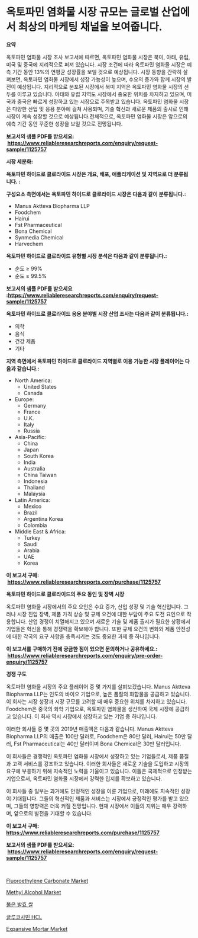 <p><h1>옥토파민 염화물 시장 규모는 글로벌 산업에서 최상의 마케팅 채널을 보여줍니다.</h1></p><p><strong>요약</strong></p>
<p><p>옥토파민 염화물 시장 조사 보고서에 따르면, 옥토파민 염화물 시장은 북미, 아태, 유럽, 미국 및 중국에 지리적으로 퍼져 있습니다. 시장 조건에 따라 옥토파민 염화물 시장은 예측 기간 동안 13%의 연평균 성장률을 보일 것으로 예상됩니다. 시장 동향을 간략히 살펴보면, 옥토파민 염화물 시장에서 성장 가능성이 높으며, 수요의 증가와 함께 시장의 발전이 예상됩니다. 지리적으로 분포된 시장에서 북미 지역은 옥토파민 염화물 시장의 선두를 이루고 있습니다. 아태와 유럽 지역도 시장에서 중요한 위치를 차지하고 있으며, 미국과 중국은 빠르게 성장하고 있는 시장으로 주목받고 있습니다. 옥토파민 염화물 시장은 다양한 산업 및 응용 분야에 걸쳐 사용되며, 기술 혁신과 새로운 제품의 출시로 인해 시장이 계속 성장할 것으로 예상됩니다.전체적으로, 옥토파민 염화물 시장은 앞으로의 예측 기간 동안 꾸준한 성장을 보일 것으로 전망됩니다.</p></p>
<p><strong>보고서의 샘플 PDF를 받으세요: &nbsp;<a href="https://www.reliableresearchreports.com/enquiry/request-sample/1125757">https://www.reliableresearchreports.com/enquiry/request-sample/1125757</a></strong></p>
<p><strong>시장 세분화:</strong></p>
<p><strong> 옥토파민 하이드로 클로라이드 시장은 개요, 배포, 애플리케이션 및 지역으로 더 분류됩니다. :</strong></p>
<p><strong>구성요소 측면에서는 옥토파민 하이드로 클로라이드 시장은 다음과 같이 분류됩니다.:</strong></p>
<p><ul><li>Manus Aktteva Biopharma LLP</li><li>Foodchem</li><li>Hairui</li><li>Fst Pharmaceutical</li><li>Bona Chemical</li><li>Synmedia Chemical</li><li>Harvechem</li></ul></p>
<p><strong> 옥토파민 하이드로 클로라이드 유형별 시장 분석은 다음과 같이 분류됩니다.:</strong></p>
<p><ul><li>순도 ≥ 99%</li><li>순도 ≥ 99.5%</li></ul></p>
<p><strong>보고서의 샘플 PDF를 받으세요 :<a href="https://www.reliableresearchreports.com/enquiry/request-sample/1125757">https://www.reliableresearchreports.com/enquiry/request-sample/1125757</a></strong></p>
<p><strong> 옥토파민 하이드로 클로라이드 응용 분야별 시장 산업 조사는 다음과 같이 분류됩니다.:</strong></p>
<p><ul><li>의학</li><li>음식</li><li>건강 제품</li><li>기타</li></ul></p>
<p><strong>지역 측면에서 옥토파민 하이드로 클로라이드 지역별로 이용 가능한 시장 플레이어는 다음과 같습니다.:</strong></p>
<p><ul>
    <li>
        North America:
        <ul>
            <li>United States</li>
            <li>Canada</li>
        </ul>
    </li>
    <li>
        Europe:
        <ul>
            <li>Germany</li>
            <li>France</li>
            <li>U.K.</li>
            <li>Italy</li>
            <li>Russia</li>
        </ul>
    </li>
    <li>
        Asia-Pacific:
        <ul>
            <li>China</li>
            <li>Japan</li>
            <li>South Korea</li>
            <li>India</li>
            <li>Australia</li>
            <li>China Taiwan</li>
            <li>Indonesia</li>
            <li>Thailand</li>
            <li>Malaysia</li>
        </ul>
    </li>
    <li>
        Latin America:
        <ul>
            <li>Mexico</li>
            <li>Brazil</li>
            <li>Argentina Korea</li>
            <li>Colombia</li>
        </ul>
    </li>
    <li>
        Middle East & Africa:
        <ul>
            <li>Turkey</li>
            <li>Saudi</li>
            <li>Arabia</li>
            <li>UAE</li>
            <li>Korea</li>
        </ul>
    </li>
    </ul></p>
<p><strong>이 보고서 구매: &nbsp;<a href="https://www.reliableresearchreports.com/purchase/1125757">https://www.reliableresearchreports.com/purchase/1125757</a></strong></p>
<p><strong>옥토파민 하이드로 클로라이드의 주요 동인 및 장벽 시장</strong></p>
<p><p>옥토파민 염화물 시장에서의 주요 요인은 수요 증가, 산업 성장 및 기술 혁신입니다. 그러나 시장 진입 장벽, 제품 가격 상승 및 규제 요건에 대한 부담이 주요 도전 요인으로 작용합니다. 산업 경쟁이 치열해지고 있으며 새로운 기술 및 제품 출시가 필요한 상황에서 기업들은 혁신을 통해 경쟁력을 확보해야 합니다. 또한 규제 요건의 변화와 제품 안전성에 대한 각국의 요구 사항을 충족시키는 것도 중요한 과제 중 하나입니다.</p></p>
<p><strong>이 보고서를 구매하기 전에 궁금한 점이 있으면 문의하거나 공유하세요.: &nbsp;<a href="https://www.reliableresearchreports.com/enquiry/pre-order-enquiry/1125757">https://www.reliableresearchreports.com/enquiry/pre-order-enquiry/1125757</a></strong></p>
<p><strong>경쟁 구도</strong></p>
<p><p>옥토파민 염화물 시장의 주요 플레이어 중 몇 가지를 살펴보겠습니다. Manus Aktteva Biopharma LLP는 인도의 바이오 기업으로, 높은 품질의 화합물을 공급하고 있습니다. 이 회사는 시장 성장과 시장 규모를 고려할 때 매우 중요한 위치를 차지하고 있습니다. Foodchem은 중국의 화학 기업으로, 옥토파민 염화물을 생산하여 국제 시장에 공급하고 있습니다. 이 회사 역시 시장에서 성장하고 있는 기업 중 하나입니다.</p><p>이러한 회사들 중 몇 곳의 2019년 매출액은 다음과 같습니다. Manus Aktteva Biopharma LLP의 매출은 100만 달러로, Foodchem은 80만 달러, Hairui는 50만 달러, Fst Pharmaceutical는 40만 달러이며 Bona Chemical은 30만 달러입니다.</p><p>이 회사들은 경쟁적인 옥토파민 염화물 시장에서 성장하고 있는 기업들로서, 제품 품질과 고객 서비스를 강조하고 있습니다. 이러한 회사들은 새로운 기술을 도입하고 시장의 요구에 부응하기 위해 지속적인 노력을 기울이고 있습니다. 이들은 국제적으로 인정받는 기업으로서, 옥토파민 염화물 시장에서 강력한 입지를 확보하고 있습니다.</p><p>이 회사들 중 일부는 과거에도 안정적인 성장을 이룬 기업으로, 미래에도 지속적인 성장이 기대됩니다. 그들의 혁신적인 제품과 서비스는 시장에서 긍정적인 평가를 받고 있으며, 그들의 영향력은 더욱 커질 전망입니다. 현재 시장에서 이들의 지위는 매우 강력하며, 앞으로의 발전을 기대할 수 있습니다.</p></p>
<p><strong>이 보고서 구매: &nbsp; <a href="https://www.reliableresearchreports.com/purchase/1125757">https://www.reliableresearchreports.com/purchase/1125757</a></strong></p>
<p><strong>보고서의 샘플 PDF를 받으세요: &nbsp;<a href="https://www.reliableresearchreports.com/enquiry/request-sample/1125757">https://www.reliableresearchreports.com/enquiry/request-sample/1125757</a></strong><strong></strong></p>
<p>&nbsp;</p>
<p><p><a href="https://issuu.com/reportprime-2/docs/fluoroethylene-carbonate-market-size-2030.pptx">Fluoroethylene Carbonate Market</a></p><p><a href="https://github.com/gdfhhhj/Market-Research-Report-List-3/blob/main/methyl-alcohol-market.md">Methyl Alcohol Market</a></p><p><a href="https://github.com/sougarounis/Market-Research-Report-List-2/blob/main/3401490189568.md">붉은 발효 쌀</a></p><p><a href="https://github.com/vs2869dizt0/Market-Research-Report-List-1/blob/main/7646823189569.md">글루코사민 HCL</a></p><p><a href="https://github.com/RichRobinson5/Market-Research-Report-List-4/blob/main/expansive-mortar-market.md">Expansive Mortar Market</a></p></p>